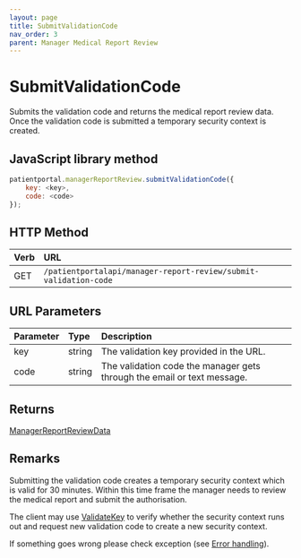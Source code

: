 ```yaml
---
layout: page
title: SubmitValidationCode
nav_order: 3
parent: Manager Medical Report Review
---
```


# SubmitValidationCode

Submits the validation code and returns the medical report review data. Once the validation code is submitted a temporary security context is created.

## JavaScript library method

```javascript
patientportal.managerReportReview.submitValidationCode({
    key: <key>,
    code: <code>
});
```

## HTTP Method

| Verb | URL                                               |
|:-----|:--------------------------------------------------|
| GET | `/patientportalapi/manager-report-review/submit-validation-code` |

## URL Parameters

| Parameter | Type   | Description                                                 |
|:----------|:-------|:------------------------------------------------------------|
| key | string | The validation key provided in the URL. |
| code | string | The validation code the manager gets through the email or text message. |

## Returns

[ManagerReportReviewData](../objects-and-data-types/managerreportreviewdata)

## Remarks

Submitting the validation code creates a temporary security context which is valid for 30 minutes. Within this time frame the manager needs to review the medical report and submit the authorisation.

The client may use [ValidateKey](../manager-medical-report-review/validatekey) to verify whether the security context runs out and request new validation code to create a new security context.

If something goes wrong please check exception (see [Error handling](../error-handling/error-handling)).
